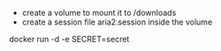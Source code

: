 - create a volume to mount it to /downloads
- create a session file aria2.session inside the volume


docker run -d  -e SECRET=secret